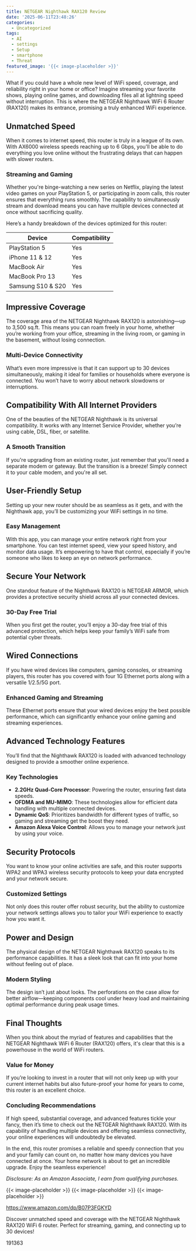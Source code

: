 ```yaml
---
title: NETGEAR Nighthawk RAX120 Review
date: '2025-06-11T23:48:26'
categories:
  - Uncategorized
tags:
  - AI
  - settings
  - Setup
  - smartphone
  - Threat
featured_image: '{{< image-placeholder >}}'
---
```


<p>What if you could have a whole new level of WiFi speed, coverage, and reliability right in your home or office? Imagine streaming your favorite shows, playing online games, and downloading files all at lightning speed without interruption. This is where the NETGEAR Nighthawk WiFi 6 Router (RAX120) makes its entrance, promising a truly enhanced WiFi experience.</p> <p><a rel="nofollow" target="_blank" title="NETGEAR Nighthawk WiFi 6 Router (RAX120) 12-Stream Dual-Band Gigabit Router, AX6000 Wireless Speed (Up to 6 Gbps), Coverage Up to 3,500 sq.ft. and 30 Devices" href="https://www.amazon.com/dp/B07P3FGKYD?tag=8118903-20" style='text-decoration: none; box-shadow: none;'></a></p> <p><a rel="nofollow" target="_blank" title="Click to view the NETGEAR Nighthawk WiFi 6 Router (RAX120) 12-Stream Dual-Band Gigabit Router, AX6000 Wireless Speed (Up to 6 Gbps), Coverage Up to 3,500 sq.ft. and 30 Devices." href="https://www.amazon.com/dp/B07P3FGKYD?tag=8118903-20" style='text-decoration: none; box-shadow: none;'></a></p> <h2>Unmatched Speed</h2> <p>When it comes to internet speed, this router is truly in a league of its own. With AX6000 wireless speeds reaching up to 6 Gbps, you'll be able to do everything you love online without the frustrating delays that can happen with slower routers.</p> <h3>Streaming and Gaming</h3> <p>Whether you're binge-watching a new series on Netflix, playing the latest video games on your PlayStation 5, or participating in zoom calls, this router ensures that everything runs smoothly. The capability to simultaneously stream and download means you can have multiple devices connected at once without sacrificing quality.</p> <p>Here’s a handy breakdown of the devices optimized for this router:</p> <table> <thead> <tr> <th>Device</th> <th>Compatibility</th> </tr> </thead> <tbody> <tr> <td>PlayStation 5</td> <td>Yes</td> </tr> <tr> <td>iPhone 11 & 12</td> <td>Yes</td> </tr> <tr> <td>MacBook Air</td> <td>Yes</td> </tr> <tr> <td>MacBook Pro 13</td> <td>Yes</td> </tr> <tr> <td>Samsung S10 & S20</td> <td>Yes</td> </tr> </tbody> </table> <h2>Impressive Coverage</h2> <p>The coverage area of the NETGEAR Nighthawk RAX120 is astonishing—up to 3,500 sq.ft. This means you can roam freely in your home, whether you’re working from your office, streaming in the living room, or gaming in the basement, without losing connection.</p> <h3>Multi-Device Connectivity</h3> <p>What’s even more impressive is that it can support up to 30 devices simultaneously, making it ideal for families or households where everyone is connected. You won’t have to worry about network slowdowns or interruptions.</p> <p><a rel="nofollow" target="_blank" title="NETGEAR Nighthawk WiFi 6 Router (RAX120) 12-Stream Dual-Band Gigabit Router, AX6000 Wireless Speed (Up to 6 Gbps), Coverage Up to 3,500 sq.ft. and 30 Devices" href="https://www.amazon.com/dp/B07P3FGKYD?tag=8118903-20" style='text-decoration: none; box-shadow: none;'></a></p> <p><a rel="nofollow" target="_blank" title="Get your own NETGEAR Nighthawk WiFi 6 Router (RAX120) 12-Stream Dual-Band Gigabit Router, AX6000 Wireless Speed (Up to 6 Gbps), Coverage Up to 3,500 sq.ft. and 30 Devices today." href="https://www.amazon.com/dp/B07P3FGKYD?tag=8118903-20" style='text-decoration: none; box-shadow: none;'></a></p> </p><p></p><p></p><p></p><p></p><p></p><p></p><p></p><p><h2>Compatibility With All Internet Providers</h2> <p>One of the beauties of the NETGEAR Nighthawk is its universal compatibility. It works with any Internet Service Provider, whether you’re using cable, DSL, fiber, or satellite.</p> <h3>A Smooth Transition</h3> <p>If you're upgrading from an existing router, just remember that you'll need a separate modem or gateway. But the transition is a breeze! Simply connect it to your cable modem, and you're all set.</p> <h2>User-Friendly Setup</h2> <p>Setting up your new router should be as seamless as it gets, and with the Nighthawk app, you’ll be customizing your WiFi settings in no time.</p> <h3>Easy Management</h3> <p>With this app, you can manage your entire network right from your smartphone. You can test internet speed, view your speed history, and monitor data usage. It’s empowering to have that control, especially if you’re someone who likes to keep an eye on network performance.</p> <p><a rel="nofollow" target="_blank" title="NETGEAR Nighthawk WiFi 6 Router (RAX120) 12-Stream Dual-Band Gigabit Router, AX6000 Wireless Speed (Up to 6 Gbps), Coverage Up to 3,500 sq.ft. and 30 Devices" href="https://www.amazon.com/dp/B07P3FGKYD?tag=8118903-20" style='text-decoration: none; box-shadow: none;'></a></p> <h2>Secure Your Network</h2> <p>One standout feature of the Nighthawk RAX120 is NETGEAR ARMOR, which provides a protective security shield across all your connected devices.</p> <h3>30-Day Free Trial</h3> <p>When you first get the router, you’ll enjoy a 30-day free trial of this advanced protection, which helps keep your family’s WiFi safe from potential cyber threats.</p> <h2>Wired Connections</h2> <p>If you have wired devices like computers, gaming consoles, or streaming players, this router has you covered with four 1G Ethernet ports along with a versatile 1/2.5/5G port.</p> <h3>Enhanced Gaming and Streaming</h3> <p>These Ethernet ports ensure that your wired devices enjoy the best possible performance, which can significantly enhance your online gaming and streaming experiences.</p> <p><a rel="nofollow" target="_blank" title="NETGEAR Nighthawk WiFi 6 Router (RAX120) 12-Stream Dual-Band Gigabit Router, AX6000 Wireless Speed (Up to 6 Gbps), Coverage Up to 3,500 sq.ft. and 30 Devices" href="https://www.amazon.com/dp/B07P3FGKYD?tag=8118903-20" style='text-decoration: none; box-shadow: none;'></a></p> <h2>Advanced Technology Features</h2> <p>You’ll find that the Nighthawk RAX120 is loaded with advanced technology designed to provide a smoother online experience.</p> <h3>Key Technologies</h3> <ul> <li> <strong>2.2GHz Quad-Core Processor</strong>: Powering the router, ensuring fast data speeds.</li> <li> <strong>OFDMA and MU-MIMO</strong>: These technologies allow for efficient data handling with multiple connected devices.</li> <li> <strong>Dynamic QoS</strong>: Prioritizes bandwidth for different types of traffic, so gaming and streaming get the boost they need.</li> <li> <strong>Amazon Alexa Voice Control</strong>: Allows you to manage your network just by using your voice.</li> </ul> <h2>Security Protocols</h2> <p>You want to know your online activities are safe, and this router supports WPA2 and WPA3 wireless security protocols to keep your data encrypted and your network secure.</p> <h3>Customized Settings</h3> <p>Not only does this router offer robust security, but the ability to customize your network settings allows you to tailor your WiFi experience to exactly how you want it.</p> <p><a rel="nofollow" target="_blank" title="NETGEAR Nighthawk WiFi 6 Router (RAX120) 12-Stream Dual-Band Gigabit Router, AX6000 Wireless Speed (Up to 6 Gbps), Coverage Up to 3,500 sq.ft. and 30 Devices" href="https://www.amazon.com/dp/B07P3FGKYD?tag=8118903-20" style='text-decoration: none; box-shadow: none;'></a></p> <h2>Power and Design</h2> <p>The physical design of the NETGEAR Nighthawk RAX120 speaks to its performance capabilities. It has a sleek look that can fit into your home without feeling out of place.</p> <h3>Modern Styling</h3> <p>The design isn’t just about looks. The perforations on the case allow for better airflow—keeping components cool under heavy load and maintaining optimal performance during peak usage times.</p> <h2>Final Thoughts</h2> <p>When you think about the myriad of features and capabilities that the NETGEAR Nighthawk WiFi 6 Router (RAX120) offers, it's clear that this is a powerhouse in the world of WiFi routers.</p> <h3>Value for Money</h3> <p>If you’re looking to invest in a router that will not only keep up with your current internet habits but also future-proof your home for years to come, this router is an excellent choice.</p> <h3>Concluding Recommendations</h3> <p>If high speed, substantial coverage, and advanced features tickle your fancy, then it’s time to check out the NETGEAR Nighthawk RAX120. With its capability of handling multiple devices and offering seamless connectivity, your online experiences will undoubtedly be elevated.</p> <p>In the end, this router promises a reliable and speedy connection that you and your family can count on, no matter how many devices you have connected at once. Your home network is about to get an incredible upgrade. Enjoy the seamless experience!</p> <p><a rel="nofollow" target="_blank" title="Get your own NETGEAR Nighthawk WiFi 6 Router (RAX120) 12-Stream Dual-Band Gigabit Router, AX6000 Wireless Speed (Up to 6 Gbps), Coverage Up to 3,500 sq.ft. and 30 Devices today." href="https://www.amazon.com/dp/B07P3FGKYD?tag=8118903-20" style='text-decoration: none; box-shadow: none;'></a></p> <p><i>Disclosure: As an Amazon Associate, I earn from qualifying purchases.</i></p>
{{< image-placeholder >}}
{{< image-placeholder >}}
{{< image-placeholder >}}




https://www.amazon.com/dp/B07P3FGKYD

Discover unmatched speed and coverage with the NETGEAR Nighthawk RAX120 WiFi 6 router. Perfect for streaming, gaming, and connecting up to 30 devices!

191363
